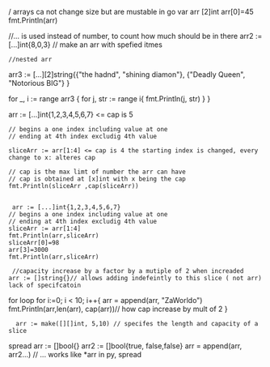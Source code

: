 
/ arrays ca not change size but are mustable in go
  var arr [2]int
  arr[0]=45
  fmt.Println(arr)
  
  //... is used instead of number, to count how much should be in there
  arr2 := [...]int{8,0,3} // make an arr with spefied itmes

    //nested arr
  arr3 := [...][2]string{{"the hadnd", "shining diamon"}, {"Deadly Queen", "Notorious BIG"} }

  for _, i := range arr3 {
    for j, str := range i{
        fmt.Println(j, str)
    }
  }

   arr := [...]int{1,2,3,4,5,6,7} <= cap is 5

    // begins a one index including value at one
    // ending at 4th index excludig 4th value

    sliceArr := arr[1:4] <= cap is 4 the starting index is changed, every change to x: alteres cap

    // cap is the max limt of number the arr can have
    // cap is obtained at [x]int with x being the cap
    fmt.Println(sliceArr ,cap(sliceArr))


     arr := [...]int{1,2,3,4,5,6,7}
    // begins a one index including value at one
    // ending at 4th index excludig 4th value
    sliceArr := arr[1:4]
    fmt.Println(arr,sliceArr)
    sliceArr[0]=98
    arr[3]=3000
    fmt.Println(arr,sliceArr)
 
     //capacity increase by a factor by a mutiple of 2 when increaded
    arr := []string{}// allows adding indefeintly to this slice ( not arr) lack of specifcatoin


for loop
    for i:=0; i < 10; i++{
        arr = append(arr, "ZaWorldo")
        fmt.Println(arr,len(arr), cap(arr))// how cap increase by mult of 2
    }
  
      arr := make([][]int, 5,10) // specifes the length and capacity of a slice


spread 
  arr := []bool{}
    arr2 := []bool{true, false,false}
    arr = append(arr, arr2...) // ... works like *arr in py, spread
 
   